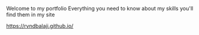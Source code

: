 Welcome to my portfolio
Everything you need to know about my skills you'll find them in my site

https://rvndbalaji.github.io/